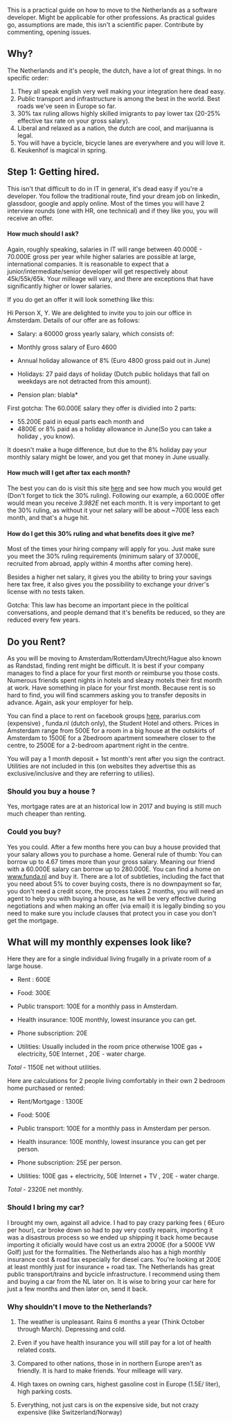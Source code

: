 
This is a practical guide on how to move to the Netherlands as a software developer. Might be applicable for other professions. As practical guides go, assumptions are made, this isn't a scientific paper. Contribute by commenting, opening issues.


## Why?

The Netherlands and it's people, the dutch, have a lot of great things. In no specific order:
1. They all speak english very well making your integration here dead easy. 
2. Public transport and infrastructure is among the best in the world. Best roads we've seen in Europe so far.
3. 30% tax ruling allows highly skilled imigrants to pay lower tax (20-25% effective tax rate on your gross salary).
4. Liberal and relaxed as a nation, the dutch are cool, and marijuanna is legal. 
5. You will have a bycicle, bicycle lanes are everywhere and you will love it.
6. Keukenhof is magical in spring.


## Step 1: Getting hired.

This isn't that difficult to do in IT in general, it's dead easy if you're a developer. You follow the traditional route, find your dream job on linkedin, glassdoor, google and apply online. Most of the times you will have 2 interview rounds (one with HR, one technical) and if they like you, you will receive an offer. 

#### How much should I ask?
Again, roughly speaking, salaries in IT will range between 40.000E - 70.000E gross per year while higher salaries are possible at large, international companies. It is reasonable to expect that a junior/intermediate/senior developer will get respectively about 45k/55k/65k. Your milleage will vary, and there are exceptions that have significantly higher or lower salaries.

If you do get an offer it will look something like this:

 Hi Person X, Y. We are delighted to invite you to join our office in Amsterdam.
Details of our offer are as follows:
* Salary: a 60000 gross yearly salary, which consists of:

* Monthly gross salary of Euro 4600

* Annual holiday allowance of 8% (Euro 4800 gross paid out in June)

* Holidays: 27 paid days of holiday (Dutch public holidays that fall on weekdays are not detracted from this amount).

* Pension plan: blabla*

First gotcha: The 60.000E salary they offer is dividied into 2 parts: 
* 55.200E paid in equal parts each month and 
* 4800E or 8% paid as a holiday allowance in June(So you can take a holiday , you know). 

It doesn't make a huge difference, but due to the 8% holiday pay your monthly salary might be lower, and you get that money in June usually.

#### How much will I get after tax each month?

The best you can do is visit this site [here](http://thetax.nl/?year=2017&startFrom=Year&salary=36000&allowance=0&socialSecurity=1&retired=0&ruling=0&rulingChoice=normal) and see how much you would get (Don't forget to tick the 30% ruling). Following our example, a 60.000E offer would mean you receive *3.982E* net each month. It is very important to get the 30% ruling, as without it your net salary will be about ~700E less each month, and that's a huge hit.


#### How do I get this 30% ruling and what benefits does it give me?

Most of the times your hiring company will apply for you. Just make sure you meet the 30% ruling requirements (minimum salary of 37.000E, recruited from abroad, apply within 4 months after coming here). 

Besides a higher net salary, it gives you the ability to bring your savings here tax free, it also gives you the possibility to exchange your driver's license with no tests taken. 

Gotcha: This law has become an important piece in the political conversations, and people demand that it's benefits be reduced, so they are reduced every few years.


## Do you Rent?

As you will be moving to Amsterdam/Rotterdam/Utrecht/Hague also known as Randstad, finding rent might be difficult. It is best if your company manages to find a place for your first month or reimburse  you those costs. Numerous friends spent nights in hotels and sleazy motels their first month at work. Have something in place for your first month. Because rent is so hard to find, you will find scammers asking you to transfer deposits in advance. Again, ask your employer for help.

You can find a place to rent on facebook groups [here](https://www.facebook.com/groups/roomrentamsterdam/about/), pararius.com (expensive) , funda.nl (dutch only), the Student Hotel and others. Prices in Amsterdam range from 500E for a room in a big house at the outskirts of Amsterdam to 1500E for a 2bedroom apartment somewhere closer to the centre, to 2500E for a 2-bedroom apartment right in the centre. 

You will pay a 1 month deposit + 1st month's rent after you sign the contract. Utilities are not included in this (on websites they advertise this as exclusive/inclusive and they are referring to utilies). 

### Should you buy a house ?

Yes, mortgage rates are at an historical low in 2017 and buying is still much much cheaper than renting.

### Could you buy?

Yes you could. After a few months here you can buy a house provided that your salary allows you to purchase a home. General rule of thumb: You can borrow up to 4.67 times more than your gross salary. Meaning our friend with a 60.000E salary can borrow up to 280.000E. You can find a home on www.funda.nl and buy it. There are a lot of subtleties, including the fact that you need about 5% to cover buying costs, there is no downpayment so far, you don't need a credit score, the process takes 2 months, you will need an agent to help you with buying a house, as he will be very effective during negotiations and when making an offer (via email) it is legally binding so you need to make sure you include clauses that protect you in case you don't get the mortgage. 


## What will my monthly expenses look like?

Here they are for a single individual living frugally in a private room of a large house.

- Rent : 600E 

- Food: 300E 

- Public transport: 100E for a monthly pass in Amsterdam.

- Health insurance: 100E monthly, lowest insurance you can get.

- Phone subscription: 20E

- Utilities: Usually included in the room price  otherwise 100E gas + electricity, 50E Internet , 20E - water charge.


*Total* - 1150E net without utilities.

Here are calculations for 2 people living  comfortably in their own 2 bedroom home purchased or rented:
- Rent/Mortgage : 1300E 

- Food: 500E 

- Public transport: 100E for a monthly pass in Amsterdam per person.

- Health insurance: 100E monthly, lowest insurance you can get per person.

- Phone subscription: 25E per person.

- Utilities: 100E gas + electricity, 50E Internet + TV , 20E - water charge.


*Total* - 2320E net monthly. 



### Should I bring my car?

I brought my own, against all advice. I had to pay crazy parking fees ( 6Euro per hour), car broke down so had to pay very costly repairs, importing it was a disastrous process so we ended up shipping it back home because importing it oficially would have cost us an extra 2000E (for a 5000E VW Golf) just for the formalities. The Netherlands also has a high monthly insurance cost & road tax especially for diesel cars. You're looking at 200E at least monthly just for insurance + road tax. The Netherlands has great public transport/trains and bycicle infrastructure. I recommend using them and buying a car from the NL later on. It is wise to bring your car here for just a few months and then later on, send it back.

### Why shouldn't I move to the Netherlands?

1. The weather is unpleasant. Rains 6 months a year (Think October through March). Depressing and cold. 

2. Even if you have health insurance you will still pay for a lot of health related costs.

3. Compared to other nations, those in in northern Europe aren't as friendly. It is hard to make friends. Your milleage will vary.

4. High taxes on owning cars, highest gasoline cost in Europe (1.5E/ liter), high parking costs. 

5. Everything, not just cars is on the expensive side, but not crazy expensive (like Switzerland/Norway)



